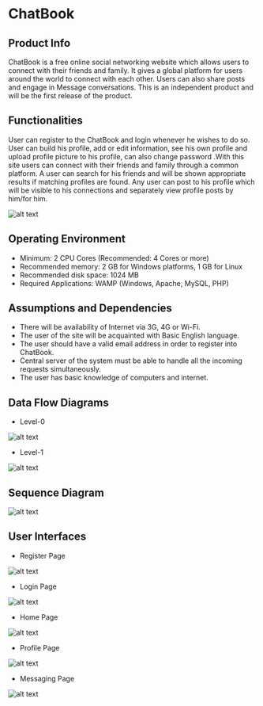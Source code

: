 # ChatBook
## Product Info
ChatBook is a free online social networking website which allows users to connect with their friends and family. It gives a global platform for users around the world to connect with each other. Users can also share posts and engage in Message conversations. This is an independent product and will be the first release of the product.

## Functionalities
User can register to the ChatBook and login whenever he wishes to do so. User can build his profile, add or edit information, see his own profile and upload profile picture to his profile, can also change password .With this site users can connect with their friends and family through a common platform. A user can search for his friends and will be shown appropriate results if matching profiles are found. Any user can post to his profile which will be visible to his connections and separately view profile posts by him/for him.

![alt text](https://github.com/God-Hand/ChatBook/blob/master/documents/Images/ChatBook.png)

## Operating Environment
- Minimum: 2 CPU Cores (Recommended: 4 Cores or more)
- Recommended memory: 2 GB for Windows platforms, 1 GB for Linux
- Recommended disk space: 1024 MB
- Required Applications: WAMP (Windows, Apache, MySQL, PHP)

## Assumptions and Dependencies
- There will be availability of Internet via 3G, 4G or Wi-Fi.
- The user of the site will be acquainted with Basic English language.
- The user should have a valid email address in order to register into ChatBook.
- Central server of the system must be able to handle all the incoming requests simultaneously.
- The user has basic knowledge of computers and internet.

## Data Flow Diagrams
- Level-0
 
 ![alt text](https://github.com/God-Hand/ChatBook/blob/master/documents/Images/level-0%20dfd.png)

- Level-1
 
 ![alt text](https://github.com/God-Hand/ChatBook/blob/master/documents/Images/level-1%20dfd.png)

## Sequence Diagram
 ![alt text](https://github.com/God-Hand/ChatBook/blob/master/documents/Images/New%20Open%20Me%20First%20-%20Getting%20Started.png)

## User Interfaces
- Register Page

![alt text](https://github.com/God-Hand/ChatBook/blob/master/documents/Images/Register.PNG)

- Login Page

![alt text](https://github.com/God-Hand/ChatBook/blob/master/documents/Images/Login.PNG)

- Home Page

![alt text](https://github.com/God-Hand/ChatBook/blob/master/documents/Images/desktop.PNG)

- Profile Page

![alt text](https://github.com/God-Hand/ChatBook/blob/master/documents/Images/profile%20page.PNG)

- Messaging Page

![alt text](https://github.com/God-Hand/ChatBook/blob/master/documents/Images/message%20box%20at%2090%25.PNG)
